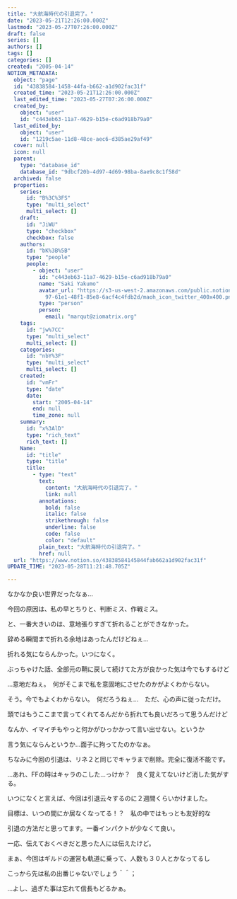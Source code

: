 ```yaml
---
title: "大航海時代の引退完了。"
date: "2023-05-21T12:26:00.000Z"
lastmod: "2023-05-27T07:26:00.000Z"
draft: false
series: []
authors: []
tags: []
categories: []
created: "2005-04-14"
NOTION_METADATA:
  object: "page"
  id: "43838584-1458-44fa-b662-a1d902fac31f"
  created_time: "2023-05-21T12:26:00.000Z"
  last_edited_time: "2023-05-27T07:26:00.000Z"
  created_by:
    object: "user"
    id: "c443eb63-11a7-4629-b15e-c6ad918b79a0"
  last_edited_by:
    object: "user"
    id: "1219c5ae-11d8-48ce-aec6-d385ae29af49"
  cover: null
  icon: null
  parent:
    type: "database_id"
    database_id: "9dbcf20b-4d97-4d69-98ba-8ae9c8c1f58d"
  archived: false
  properties:
    series:
      id: "B%3C%3FS"
      type: "multi_select"
      multi_select: []
    draft:
      id: "JiWU"
      type: "checkbox"
      checkbox: false
    authors:
      id: "bK%3B%5B"
      type: "people"
      people:
        - object: "user"
          id: "c443eb63-11a7-4629-b15e-c6ad918b79a0"
          name: "Saki Yakumo"
          avatar_url: "https://s3-us-west-2.amazonaws.com/public.notion-static.com/3ad1c4\
            97-61e1-48f1-85e8-6acf4c4fdb2d/maoh_icon_twitter_400x400.png"
          type: "person"
          person:
            email: "marqut@ziomatrix.org"
    tags:
      id: "jw%7CC"
      type: "multi_select"
      multi_select: []
    categories:
      id: "nbY%3F"
      type: "multi_select"
      multi_select: []
    created:
      id: "vmFr"
      type: "date"
      date:
        start: "2005-04-14"
        end: null
        time_zone: null
    summary:
      id: "x%3AlD"
      type: "rich_text"
      rich_text: []
    Name:
      id: "title"
      type: "title"
      title:
        - type: "text"
          text:
            content: "大航海時代の引退完了。"
            link: null
          annotations:
            bold: false
            italic: false
            strikethrough: false
            underline: false
            code: false
            color: "default"
          plain_text: "大航海時代の引退完了。"
          href: null
  url: "https://www.notion.so/43838584145844fab662a1d902fac31f"
UPDATE_TIME: "2023-05-28T11:21:48.705Z"

---
```

<link rel="stylesheet" href="https://cdn.jsdelivr.net/npm/katex@0.16.2/dist/katex.min.css" integrity="sha384-bYdxxUwYipFNohQlHt0bjN/LCpueqWz13HufFEV1SUatKs1cm4L6fFgCi1jT643X" crossorigin="anonymous">


なかなか良い世界だったなぁ…


今回の原因は、私の早とちりと、判断ミス、作戦ミス。


と、一番大きいのは、意地張りすぎて折れることができなかった。


辞める瞬間まで折れる余地はあったんだけどねぇ…


折れる気にならんかった。いつになく。


ぶっちゃけた話、全部元の鞘に戻して続けてた方が良かった気は今でもするけど


…意地だねぇ。　何がそこまで私を意固地にさせたのかがよくわからない。


そう。今でもよくわからない。　何だろうねぇ…　ただ、心の声に従っただけ。


頭ではもうここまで言ってくれてるんだから折れても良いだろって思うんだけど


なんか、イマイチもやっと何かがひっかかって言い出せない。というか


言う気にならんというか…面子に拘ってたのかなぁ。


ちなみに今回の引退は、リネ２と同じでキャラまで削除。完全に復活不能です。


…あれ、FFの時はキャラのこした…っけか？　良く覚えてないけど消した気がする。


いつになくと言えば、今回は引退云々するのに２週間くらいかけました。


目標は、いつの間にか居なくなってる！？　私の中ではもっとも友好的な


引退の方法だと思ってます。一番インパクトが少なくて良い。


一応、伝えておくべきだと思った人には伝えたけど。


まぁ、今回はギルドの運営も軌道に乗って、人数も３０人とかなってるし


こっから先は私の出番じゃないでしょう＾＾；


…よし、過ぎた事は忘れて信長もどるかぁ。

